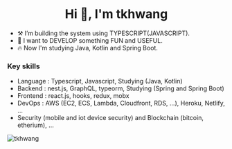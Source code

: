 <h1 align="center">Hi 👋, I'm tkhwang</h1>

- ⚒️ I’m building the system using TYPESCRIPT(JAVASCRIPT).
- 🌱 I want to DEVELOP something FUN and USEFUL.
- 🔥 Now I'm studying Java, Kotlin and Spring Boot.

### Key skills

- Language : Typescript, Javascript, Studying (Java, Kotlin)
- Backend : nest.js, GraphQL, typeorm, Studying (Spring and Spring Boot)
- Frontend : react.js, hooks, redux, mobx
- DevOps : AWS (EC2, ECS, Lambda, Cloudfront, RDS, ...), Heroku, Netlify, ...
- Security (mobile and iot device security) and Blockchain (bitcoin, etherium), ...

<p align="left"> <img src="https://komarev.com/ghpvc/?username=tkhwang" alt="tkhwang" /> </p>
